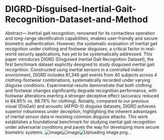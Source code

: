 # DIGRD-Disguised-Inertial-Gait-Recognition-Dataset-and-Method
Abstract— Inertial gait recognition, renowned for its contactless operation and long-range identification capabilities, enables user-friendly and secure biometric authentication. However, the systematic evaluation of inertial gait recognition under clothing and footwear disguises, a critical factor in real-world security applications, has yet to be systematically addressed. This paper introduces DIGRD (Disguised Inertial Gait Recognition Dataset), the first benchmark dataset explicitly designed to study disguised inertial gait recognition. Constructed using inertial sensors in a controlled indoor environment, DIGRD includes 61,346 gait events from 40 subjects across 4 clothing-footwear combinations, systematically recorded under varying disguise conditions. Experimental results demonstrate that both clothing and footwear changes significantly degrade recognition performance, with footwear alterations exerting a stronger deceptive effect (accuracy reduced to 84.85% vs. 88.78% for clothing). Notably, compared to our previous visual (DisGait) and acoustic (AFPID-II) disguise datasets, DIGRD achieves superior robustness under deception, highlighting the inherent advantages of inertial sensor data in resisting common disguise attacks. This work establishes a foundational benchmark for studying inertial gait recognition under adversarial conditions and paves the way for developing more secure biometric systems.
![image](https://github.com/user-attachments/assets/3b40bfaa-0e1a-466d-9226-103e256960c5)![image](https://github.com/user-attachments/assets/8675cba8-1846-4b2b-976b-bb5fe8312809)![Uploading image.png…]()
